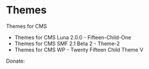 # Themes
Themes for CMS

- Themes for CMS Luna 2.0.0 - Fifteen-Child-One
- Themes for CMS SMF 2.1 Beta 2 - Theme-2
- Themes for CMS WP - Twenty Fifteen Child Theme V


Donate:

